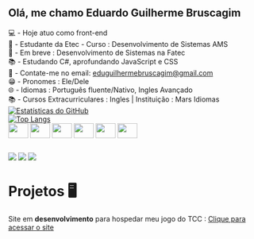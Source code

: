## Olá, me chamo Eduardo Guilherme Bruscagim
💻 - Hoje atuo como front-end<br>
🏫 - Estudante da Etec - Curso : Desenvolvimento de Sistemas AMS<br> 
🏫 - Em breve : Desenvolvimento de Sistemas na Fatec<br>
📚 - Estudando C#, aprofundando JavaScript e CSS<br>
📩 - Contate-me no email: eduguilhermebruscagim@gmail.com<br>
😁 - Pronomes : Ele/Dele<br>
🌐 - Idiomas : Português fluente/Nativo, Ingles Avançado<br>
📚 - Cursos Extracurriculares : Ingles | Instituição : Mars Idiomas<br>
[![Estatísticas do GitHub](https://github-readme-stats.vercel.app/api?username=EduuhBruscagim&show_icons=true&theme=transparent&count_private=true)](https://github.com/EduuhBruscagim)<br>
[![Top Langs](https://github-readme-stats.vercel.app/api/top-langs/?username=EduuhBruscagim&card_width=470&langs_count=8&theme=transparent)](https://github.com/EduuhBruscagim/github-readme-stats)<br>
<img align="center" height="30" width="40" src="https://cdn.jsdelivr.net/gh/devicons/devicon@latest/icons/html5/html5-original.svg" />
<img align="center" height="30" width="40" src="https://cdn.jsdelivr.net/gh/devicons/devicon@latest/icons/css3/css3-original.svg" />
<img align="center" height="30" width="40" src="https://cdn.jsdelivr.net/gh/devicons/devicon@latest/icons/javascript/javascript-original.svg" />
<img align="center" height="30" width="40" src="https://cdn.jsdelivr.net/gh/devicons/devicon@latest/icons/csharp/csharp-original.svg" />
<img align="center" height="30" width="40" src="https://cdn.jsdelivr.net/gh/devicons/devicon@latest/icons/php/php-original.svg" />
<img align="center" height="30" width="40" src="https://cdn.jsdelivr.net/gh/devicons/devicon@latest/icons/mysql/mysql-original.svg" />

##
<div>
  <a href="https://www.instagram.com/eduuhbruscagim?igsh=MW44MmtpbjE3M2Y5dQ==" target="_blank"><img src="https://img.shields.io/badge/Instagram-E4405F?style=for-the-badge&logo=instagram&logoColor=white" target="_blank"></a>
  <a href="mailto:eduguilhermebruscagim@gmail.com" target="_blank"><img src="https://img.shields.io/badge/Gmail-D14836?style=for-the-badge&logo=gmail&logoColor=white" target="_blank"></a>
  <a href="https://wa.me/qr/67SUNFBYWHMPL1" target="_blank"><img src="https://img.shields.io/badge/WhatsApp-25D366?style=for-the-badge&logo=whatsapp&logoColor=white" target="_blank"></a>
</div>

<h1>Projetos 🖥️</h1>

Site em <strong>desenvolvimento</strong> para hospedar meu jogo do TCC :
<a href="from-the-abyss-teste">Clique para acessar o site</a><br>

